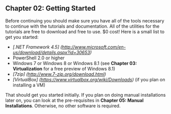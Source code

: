 ## Chapter 02:  Getting Started

Before continuing you should make sure you have all of the tools necessary to continue with the tutorials and 
documentation.  All of the utilities for the tutorials are free to download and free to use.  $0 cost!  Here 
is a small list to get you started:

* *[.NET Framework 4.5] (http://www.microsoft.com/en-us/download/details.aspx?id=30653)*
* PowerShell 2.0 or higher 
* Windows 7 or Windows 8 or Windows 8.1 (see **Chapter 03: Virtualization** for a free preview of Windows 8.1)
* *[7zip] (http://www.7-zip.org/download.html)*
* *[VirtualBox] (https://www.virtualbox.org/wiki/Downloads)* (if you plan on installing a VM)

That should get you started initially.  If you plan on doing manual installations later on, you can look at 
the pre-requisites in **Chapter 05: Manual Installations**.  Otherwise, no other software is required.
